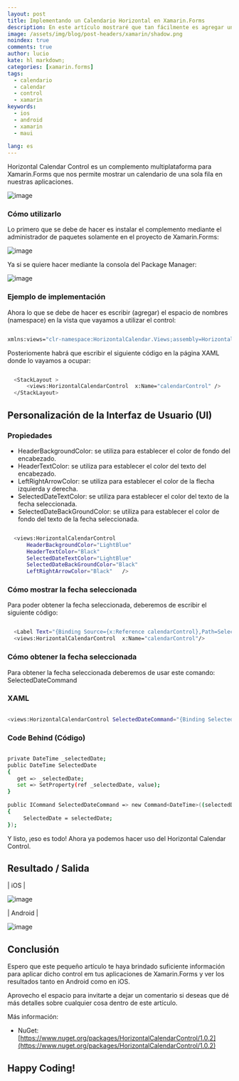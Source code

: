 ```yaml
---
layout: post
title: Implementando un Calendario Horizontal en Xamarin.Forms
description: En este artículo mostraré que tan fácilmente es agregar un control de calendario de manera horizontal a nuestras aplicaciones de Xamarin.Forms
image: /assets/img/blog/post-headers/xamarin/shadow.png
noindex: true
comments: true
author: lucio
kate: hl markdown;
categories: [xamarin.forms]
tags:
  - calendario
  - calendar
  - control
  - xamarin
keywords:
  - ios
  - android
  - xamarin
  - maui
  
lang: es
---
```


Horizontal Calendar Control es un complemento multiplataforma para Xamarin.Forms que nos permite mostrar un calendario de una sola fila en nuestras aplicaciones.

![image](/assets/img/blog/tutorials/xamarin-horizontal-calendar/img01.png)


### Cómo utilizarlo

Lo primero que se debe de hacer es instalar el complemento mediante el administrador de paquetes solamente en el proyecto de Xamarin.Forms:

![image](/assets/img/blog/tutorials/xamarin-horizontal-calendar/img02.png)

Ya si se quiere hacer mediante la consola del Package Manager:

![image](/assets/img/blog/tutorials/xamarin-horizontal-calendar/img03.png)

### Ejemplo de implementación

Ahora lo que se debe de hacer es escribir (agregar) el espacio de nombres (namespace) en la vista que vayamos a utilizar el control:

~~~bash

xmlns:views="clr-namespace:HorizontalCalendar.Views;assembly=HorizontalCalendar"

~~~

Posteriomente habrá  que escribir el siguiente código en la página XAML donde lo vayamos a ocupar:

~~~bash

  <StackLayout >
      <views:HorizontalCalendarControl  x:Name="calendarControl" />
  </StackLayout>

~~~

## Personalización de la Interfaz de Usuario (UI)

### Propiedades

- HeaderBackgroundColor: se utiliza para establecer el color de fondo del encabezado.
- HeaderTextColor: se utiliza para establecer el color del texto del encabezado.
- LeftRightArrowColor: se utiliza para establecer el color de la flecha izquierda y derecha.
- SelectedDateTextColor: se utiliza para establecer el color del texto de la fecha seleccionada.
- SelectedDateBackGroundColor: se utiliza para establecer el color de fondo del texto de la fecha seleccionada.

~~~bash

  <views:HorizontalCalendarControl 
      HeaderBackgroundColor="LightBlue"
      HeaderTextColor="Black"
      SelectedDateTextColor="LightBlue" 
      SelectedDateBackGroundColor="Black" 
      LeftRightArrowColor="Black"   />

~~~

### Cómo mostrar la fecha seleccionada
Para poder obtener la fecha seleccionada, deberemos de escribir el siguiente código:

~~~bash

  <Label Text="{Binding Source={x:Reference calendarControl},Path=SelectedDate}" />
  <views:HorizontalCalendarControl  x:Name="calendarControl"/>

~~~

### Cómo obtener la fecha seleccionada

Para obtener la fecha seleccionada deberemos de usar este comando: SelectedDateCommand

### XAML

~~~bash

<views:HorizontalCalendarControl SelectedDateCommand="{Binding SelectedDateCommand}" x:Name="calendarControl"  />

~~~

### Code Behind (Código)

~~~bash

private DateTime _selectedDate;
public DateTime SelectedDate
{
   get => _selectedDate;
   set => SetProperty(ref _selectedDate, value);
}
 
public ICommand SelectedDateCommand => new Command<DateTime>((selectedDate) =>
{
     SelectedDate = selectedDate; 
});

~~~

Y listo, ¡eso es todo! Ahora ya podemos hacer uso del Horizontal Calendar Control.

## Resultado / Salida

| iOS |

![image](/assets/img/blog/tutorials/xamarin-horizontal-calendar/img05.png)

| Android |

![image](/assets/img/blog/tutorials/xamarin-horizontal-calendar/img06.png)

## Conclusión

Espero que este pequeño artículo te haya brindado suficiente información para aplicar dicho control em tus aplicaciones de Xamarin.Forms y ver los resultados tanto en Android como en iOS. 

Aprovecho el espacio para invitarte a dejar un comentario si deseas que dé más detalles sobre cualquier cosa dentro de este artículo.

Más información: 

- NuGet: [https://www.nuget.org/packages/HorizontalCalendarControl/1.0.2](https://www.nuget.org/packages/HorizontalCalendarControl/1.0.2)

## Happy Coding!